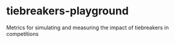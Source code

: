 # tiebreakers-playground
Metrics for simulating and measuring the impact of tiebreakers in competitions
